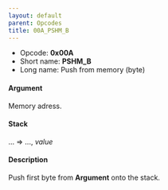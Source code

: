 ```yaml
---
layout: default
parent: Opcodes
title: 00A_PSHM_B
---
```


-   Opcode: **0x00A**
-   Short name: **PSHM\_B**
-   Long name: Push from memory (byte)

#### Argument

Memory adress.

#### Stack

... =&gt; ..., *value*

#### Description

Push first byte from **Argument** onto the stack.
